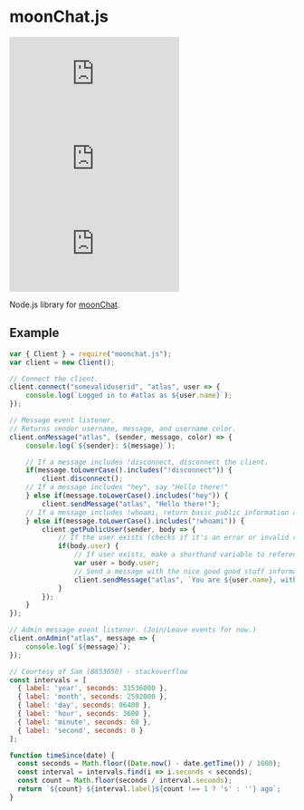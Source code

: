 # moonChat.js
[![Stars](https://badgen.net/github/stars/Atlas7005/moonChat.js)](https://www.npmjs.com/package/moonchat.js) [![Issues](https://badgen.net/github/issues/Atlas7005/moonChat.js)](https://github.com/Atlas7005/moonChat.js/issues) [![Downloads](https://badgen.net/npm/dt/moonchat.js)](https://www.npmjs.com/package/moonchat.js)

Node.js library for [moonChat](https://chat.twplayer.co/).

## Example
```js
var { Client } = require("moonchat.js");
var client = new Client();

// Connect the client.
client.connect("somevaliduserid", "atlas", user => {
	console.log(`Logged in to #atlas as ${user.name}`);
});

// Message event listener.
// Returns sender username, message, and username color.
client.onMessage("atlas", (sender, message, color) => {
	console.log(`${sender}: ${message}`);

	// If a message includes !disconnect, disconnect the client.
	if(message.toLowerCase().includes("!disconnect")) {
		client.disconnect();
	// If a message includes "hey", say "Hello there!"
	} else if(message.toLowerCase().includes("hey")) {
		client.sendMessage("atlas", "Hello there!");
	// If a message includes !whoami, return basic public information about them.
	} else if(message.toLowerCase().includes("!whoami")) {
		client.getPublicUser(sender, body => {
			// If the user exists (checks if it's an error or invalid response).
			if(body.user) {
				// If user exists, make a shorthand variable to reference it.
				var user = body.user;
				// Send a message with the nice good good stuff information.
				client.sendMessage("atlas", `You are ${user.name}, with the color ${user.color}. You ${user.staff == false ? "are not" : "are"} a staff member. You ${user.verified == false ? "are not" : "are"} verified. Your account was created ${timeSince(new Date(user.createdAt))}`);
			}
		});
	}
});

// Admin message event listener. (Join/Leave events for now.)
client.onAdmin("atlas", message => {
	console.log(`${message}`);
});

// Courtesy of Sam (8853650) - stackoverflow
const intervals = [
  { label: 'year', seconds: 31536000 },
  { label: 'month', seconds: 2592000 },
  { label: 'day', seconds: 86400 },
  { label: 'hour', seconds: 3600 },
  { label: 'minute', seconds: 60 },
  { label: 'second', seconds: 0 }
];

function timeSince(date) {
  const seconds = Math.floor((Date.now() - date.getTime()) / 1000);
  const interval = intervals.find(i => i.seconds < seconds);
  const count = Math.floor(seconds / interval.seconds);
  return `${count} ${interval.label}${count !== 1 ? 's' : ''} ago`;
}
```